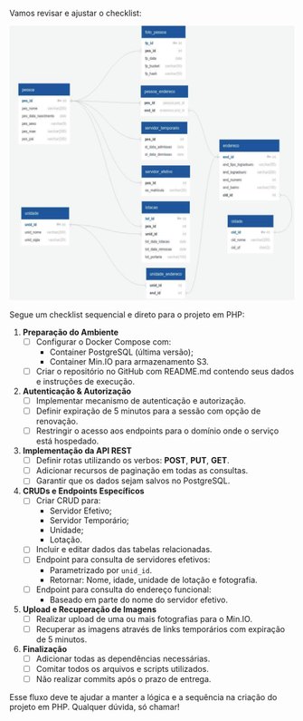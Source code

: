 Vamos revisar e ajustar o checklist:

![alt text](image.png)

Segue um checklist sequencial e direto para o projeto em PHP:

1. **Preparação do Ambiente**  
   - [ ] Configurar o Docker Compose com:
     - Container PostgreSQL (última versão);
     - Container Min.IO para armazenamento S3.
   - [ ] Criar o repositório no GitHub com README.md contendo seus dados e instruções de execução.

2. **Autenticação & Autorização**  
   - [ ] Implementar mecanismo de autenticação e autorização.
   - [ ] Definir expiração de 5 minutos para a sessão com opção de renovação.
   - [ ] Restringir o acesso aos endpoints para o domínio onde o serviço está hospedado.

3. **Implementação da API REST**  
   - [ ] Definir rotas utilizando os verbos: **POST**, **PUT**, **GET**.
   - [ ] Adicionar recursos de paginação em todas as consultas.
   - [ ] Garantir que os dados sejam salvos no PostgreSQL.

4. **CRUDs e Endpoints Específicos**  
   - [ ] Criar CRUD para:
     - Servidor Efetivo;
     - Servidor Temporário;
     - Unidade;
     - Lotação.
   - [ ] Incluir e editar dados das tabelas relacionadas.
   - [ ] Endpoint para consulta de servidores efetivos:
     - Parametrizado por `unid_id`.
     - Retornar: Nome, idade, unidade de lotação e fotografia.
   - [ ] Endpoint para consulta do endereço funcional:
     - Baseado em parte do nome do servidor efetivo.
  
5. **Upload e Recuperação de Imagens**  
   - [ ] Realizar upload de uma ou mais fotografias para o Min.IO.
   - [ ] Recuperar as imagens através de links temporários com expiração de 5 minutos.

6. **Finalização**  
   - [ ] Adicionar todas as dependências necessárias.
   - [ ] Comitar todos os arquivos e scripts utilizados.
   - [ ] Não realizar commits após o prazo de entrega.

Esse fluxo deve te ajudar a manter a lógica e a sequência na criação do projeto em PHP. Qualquer dúvida, só chamar!